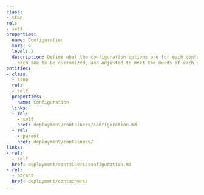 ```yaml
---
class:
- stop
rel:
- self
properties:
  name: Configuration
  sort: 9
  level: 2
  description: Define what the configuration options are for each container, allowing
    each one to be customized, and adjusted to meet the needs of each service.
entities:
- class:
  - stop
  rel:
  - self
  properties:
    name: Configuration
  links:
  - rel:
    - self
    href: deployment/containers/configuration.md
  - rel:
    - parent
    href: deployment/containers/
links:
- rel:
  - self
  href: deployment/containers/configuration.md
- rel:
  - parent
  href: deployment/containers/
...
```


